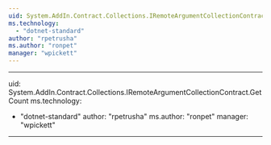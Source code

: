 ```yaml
---
uid: System.AddIn.Contract.Collections.IRemoteArgumentCollectionContract
ms.technology: 
  - "dotnet-standard"
author: "rpetrusha"
ms.author: "ronpet"
manager: "wpickett"
---
```


---
uid: System.AddIn.Contract.Collections.IRemoteArgumentCollectionContract.GetCount
ms.technology: 
  - "dotnet-standard"
author: "rpetrusha"
ms.author: "ronpet"
manager: "wpickett"
---
